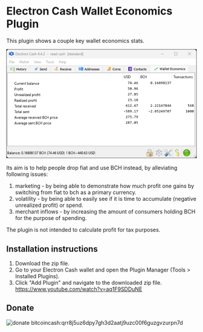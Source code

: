 # Electron Cash Wallet Economics Plugin

This plugin shows a couple key wallet economics stats.

![screenshot](/screenshot.png)

Its aim is to help people drop fiat and use BCH instead, by alleviating following issues:

1. marketing - by being able to demonstrate how much profit one gains by switching from fiat to bch as a primary currency.
2. volatility - by being able to easily see if it is time to accumulate (negative unrealized profit) or spend.
3. merchant inflows - by increasing the amount of consumers holding BCH for the purpose of spending.  



The plugin is not intended to calculate profit for tax purposes.

## Installation instructions

1. Download the zip file.
2. Go to your Electron Cash wallet and open the Plugin Manager (Tools > Installed Plugins).
3. Click "Add Plugin" and navigate to the downloaded zip file.
https://www.youtube.com/watch?v=aq1F9SDDuNE

## Donate

![donate](/donate.png)
bitcoincash:qrr8j5uz6dpy7gh3d2aatj9uzc00f6guzgvzurpn7d
